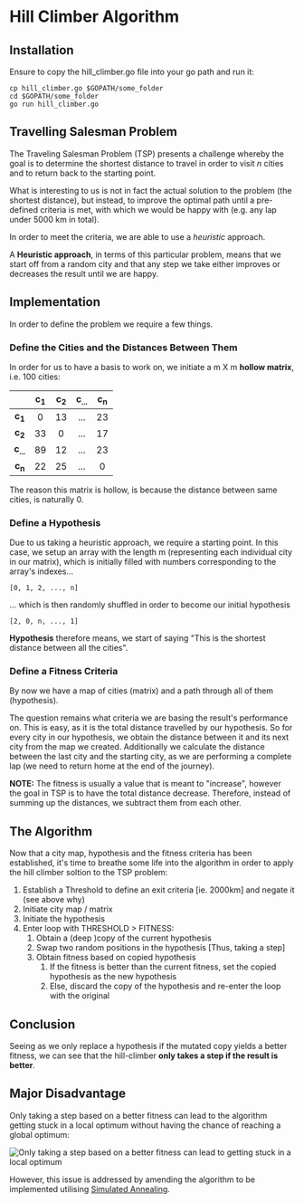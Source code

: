 # Hill Climber Algorithm

## Installation
Ensure to copy the hill_climber.go file into your go path and run it:

````
cp hill_climber.go $GOPATH/some_folder
cd $GOPATH/some_folder
go run hill_climber.go
````

## Travelling Salesman Problem
The Traveling Salesman Problem (TSP) presents a challenge whereby the goal is to determine the shortest distance to travel 
in order to visit *n* cities and to return back to the starting point. 

What is interesting to us is not in fact the actual solution to the problem (the shortest distance), but instead, to improve the 
optimal path until a pre-defined criteria is met, with which we would be happy with (e.g. any lap under 5000 km in total). 

In order to meet the criteria, we are able to use a *heuristic* approach.

A **Heuristic approach**, in terms of this particular problem, means that we start off 
from a random city and that any step we take either improves or decreases the result until we are happy.

## Implementation

In order to define the problem we require a few things.

### Define the Cities and the Distances Between Them
In order for us to have a basis to work on, we initiate a m X m **hollow matrix**, i.e. 100 cities:


|                   |c<sub>1</sub>|c<sub>2</sub>|c<sub>...</sub>|c<sub>n</sub>|
|:-----------------:|:-----------:|:-----------:|:-------------:|:-----------:|
|**c<sub>1</sub>**  |0            |13           |...            |23           |
|**c<sub>2</sub>**  |33           |0            |...            |17           |
|**c<sub>...</sub>**|89           |12           |...            |23           |
|**c<sub>n</sub>**  |22           |25           |...            |0            |  

The reason this matrix is hollow, is because the distance between same cities, is naturally 0.

### Define a Hypothesis
Due to us taking a heuristic approach, we require a starting point. In this case, we setup an array
with the length m (representing each individual city in our matrix), which is initially filled with numbers corresponding to the array's 
indexes...

````
[0, 1, 2, ..., n]
````

... which is then randomly shuffled in order to become our initial hypothesis

````
[2, 0, n, ..., 1]
````

**Hypothesis** therefore means, we start of saying "This is the shortest distance between all the cities".

### Define a Fitness Criteria
By now we have a map of cities (matrix) and a path through all of them (hypothesis). 

The question remains what criteria we are basing the result's performance on. This is easy, as it is the total distance 
travelled by our hypothesis. So for every city in our hypothesis, we obtain the distance between it and its next city 
from the map we created. Additionally we calculate the distance between the last city and the starting city, as we are
performing a complete lap (we need to return home at the end of the journey).

**NOTE:** The fitness is usually a value that is meant to "increase", however the goal in TSP is to have the total distance decrease. 
Therefore, instead of summing up the distances, we subtract them from each other.

## The Algorithm
Now that a city map, hypothesis and the fitness criteria has been established, it's time to breathe some life into the 
algorithm in order to apply the hill climber soltion to the TSP problem:

1. Establish a Threshold to define an exit criteria [ie. 2000km] and negate it (see above why)
1. Initiate city map / matrix 
1. Initiate the hypothesis
1. Enter loop with THRESHOLD > FITNESS:
    1. Obtain a (deep )copy of the current hypothesis
    2. Swap two random positions in the hypothesis [Thus, taking a step]
    3. Obtain fitness based on copied hypothesis
        1. If the fitness is better than the current fitness, set the copied hypothesis as the new hypothesis
        2. Else, discard the copy of the hypothesis and re-enter the loop with the original

## Conclusion
Seeing as we only replace a hypothesis if the mutated copy yields a better fitness, we can see that the hill-climber
**only takes a step if the result is better**.

## Major Disadvantage
Only taking a step based on a better fitness can lead to the algorithm getting stuck  in
a local optimum without having the chance of reaching a global optimum:

![Only taking a step based on a better fitness can lead to getting stuck in a local optimum](/img/local-global-optimum.png)

However, this issue is addressed by amending the algorithm to be implemented utilising [Simulated Annealing](../simulated_annealing).



